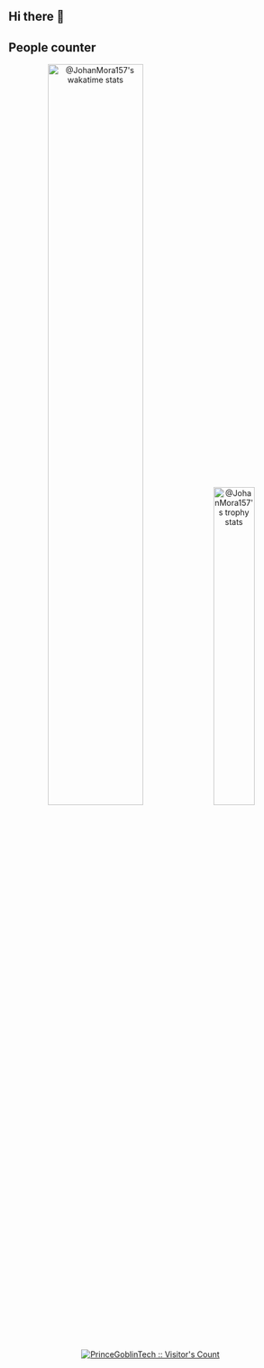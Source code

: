 ## Hi there 👋

## People counter



<p align="center">
<a href="https://wakatime.com/@JohanMora157"><img src="https://github-readme-stats.vercel.app/api/wakatime?username=JohanMora157&theme=gotham&hide_border=true&layout=compact&hide_title=true&langs_count=14&range=all_time"  width="58%" alt="@JohanMora157's wakatime stats"/></a>
<a href="https://github.com/JohanMora157?tab=achievements"><img src="https://github-profile-trophy.vercel.app/?username=JohanMora157&theme=onestar&no-frame=true&column=3&row=2"  width="38%" alt="@JohanMora157's trophy stats"/></a>
</p>



<p align="center">
<a href="https://github.com/JohanMora157"><img src="https://profile-counter.glitch.me/{JohanMora157}/count.svg" alt="PrinceGoblinTech :: Visitor's Count" /></a>
